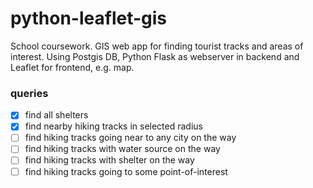 # python-leaflet-gis
School coursework. GIS web app for finding tourist tracks and areas of interest. Using Postgis DB, Python Flask as webserver in backend and Leaflet for frontend, e.g. map.

### queries
- [x] find all shelters
- [x] find nearby hiking tracks in selected radius
- [ ] find hiking tracks going near to any city on the way
- [ ] find hiking tracks with water source on the way
- [ ] find hiking tracks with shelter on the way
- [ ] find hiking tracks going to some point-of-interest
